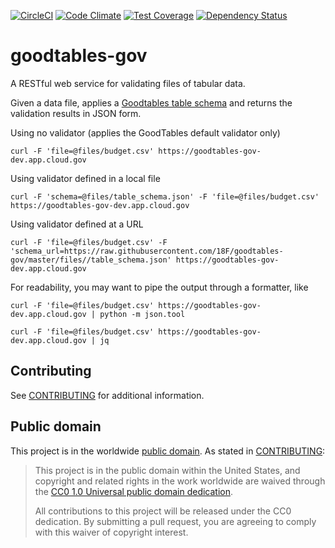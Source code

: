 [![CircleCI](https://circleci.com/gh/18F/goodtables-gov.svg?style=svg)](https://circleci.com/gh/18F/goodtables-gov)
[![Code Climate](https://codeclimate.com/github/18F/goodtables-gov/badges/gpa.svg)](https://codeclimate.com/github/18F/goodtables-gov)
[![Test Coverage](https://codeclimate.com/github/18F/goodtables-gov/badges/coverage.svg)](https://codeclimate.com/github/18F/goodtables-gov/coverage)
[![Dependency Status](https://gemnasium.com/badges/github.com/18F/goodtables-gov.svg)](https://gemnasium.com/github.com/18F/goodtables-gov)


# goodtables-gov

A RESTful web service for validating files of tabular data.

Given a data file, applies a
[Goodtables table schema](https://github.com/frictionlessdata/goodtables-py)
and returns the validation results in JSON form.

Using no validator (applies the GoodTables default validator only)

    curl -F 'file=@files/budget.csv' https://goodtables-gov-dev.app.cloud.gov

Using validator defined in a local file

    curl -F 'schema=@files/table_schema.json' -F 'file=@files/budget.csv'   https://goodtables-gov-dev.app.cloud.gov

Using validator defined at a URL

    curl -F 'file=@files/budget.csv' -F 'schema_url=https://raw.githubusercontent.com/18F/goodtables-gov/master/files//table_schema.json' https://goodtables-gov-dev.app.cloud.gov

For readability, you may want to pipe the output through a formatter, like

    curl -F 'file=@files/budget.csv' https://goodtables-gov-dev.app.cloud.gov | python -m json.tool

    curl -F 'file=@files/budget.csv' https://goodtables-gov-dev.app.cloud.gov | jq

## Contributing

See [CONTRIBUTING](CONTRIBUTING.md) for additional information.

## Public domain

This project is in the worldwide [public domain](LICENSE.md). As stated in [CONTRIBUTING](CONTRIBUTING.md):

> This project is in the public domain within the United States, and copyright and related rights in the work worldwide are waived through the [CC0 1.0 Universal public domain dedication](https://creativecommons.org/publicdomain/zero/1.0/).
>
> All contributions to this project will be released under the CC0 dedication. By submitting a pull request, you are agreeing to comply with this waiver of copyright interest.
